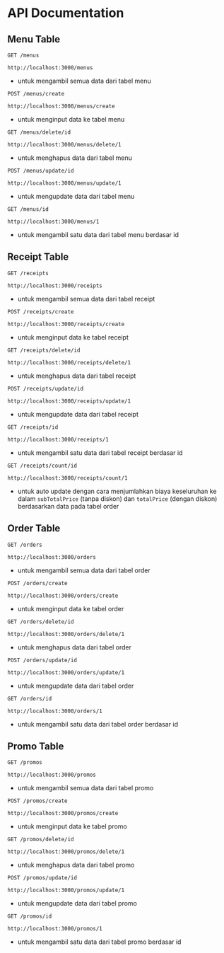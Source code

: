 # API Documentation

## Menu Table

`GET /menus`

    http://localhost:3000/menus

+ untuk mengambil semua data dari tabel menu

`POST /menus/create`

    http://localhost:3000/menus/create

+ untuk menginput data ke tabel menu

`GET /menus/delete/id`

    http://localhost:3000/menus/delete/1

+ untuk menghapus data dari tabel menu

`POST /menus/update/id`

    http://localhost:3000/menus/update/1

+ untuk mengupdate data dari tabel menu

`GET /menus/id`

    http://localhost:3000/menus/1

+ untuk mengambil satu data dari tabel menu berdasar id


## Receipt Table

`GET /receipts`

    http://localhost:3000/receipts

+ untuk mengambil semua data dari tabel receipt

`POST /receipts/create`

    http://localhost:3000/receipts/create

+ untuk menginput data ke tabel receipt

`GET /receipts/delete/id`

    http://localhost:3000/receipts/delete/1

+ untuk menghapus data dari tabel receipt

`POST /receipts/update/id`

    http://localhost:3000/receipts/update/1

+ untuk mengupdate data dari tabel receipt

`GET /receipts/id`

    http://localhost:3000/receipts/1

+ untuk mengambil satu data dari tabel receipt berdasar id

`GET /receipts/count/id`

    http://localhost:3000/receipts/count/1

+ untuk auto update dengan cara menjumlahkan biaya keseluruhan ke dalam `subTotalPrice` (tanpa diskon) dan `totalPrice` (dengan diskon) berdasarkan data pada tabel order


## Order Table

`GET /orders`

    http://localhost:3000/orders

+ untuk mengambil semua data dari tabel order

`POST /orders/create`

    http://localhost:3000/orders/create

+ untuk menginput data ke tabel order

`GET /orders/delete/id`

    http://localhost:3000/orders/delete/1

+ untuk menghapus data dari tabel order

`POST /orders/update/id`

    http://localhost:3000/orders/update/1

+ untuk mengupdate data dari tabel order

`GET /orders/id`

    http://localhost:3000/orders/1

+ untuk mengambil satu data dari tabel order berdasar id


## Promo Table

`GET /promos`

    http://localhost:3000/promos

+ untuk mengambil semua data dari tabel promo

`POST /promos/create`

    http://localhost:3000/promos/create

+ untuk menginput data ke tabel promo

`GET /promos/delete/id`

    http://localhost:3000/promos/delete/1

+ untuk menghapus data dari tabel promo

`POST /promos/update/id`

    http://localhost:3000/promos/update/1

+ untuk mengupdate data dari tabel promo

`GET /promos/id`

    http://localhost:3000/promos/1

+ untuk mengambil satu data dari tabel promo berdasar id
